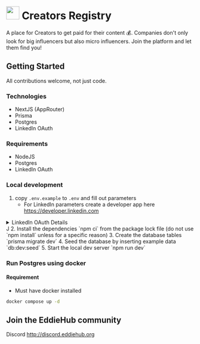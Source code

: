 # <img src="./public/logo.svg" width=35> Creators Registry

A place for Creators to get paid for their content 💰. Companies don't only look for big influencers but also micro influencers. Join the platform and let them find you!

## Getting Started

All contributions welcome, not just code.

### Technologies

- NextJS (AppRouter)
- Prisma
- Postgres
- LinkedIn OAuth

### Requirements

- NodeJS
- Postgres
- LinkedIn OAuth

### Local development

1. copy `.env.example` to `.env` and fill out parameters
   - For LinkedIn parameters create a developer app here https://developer.linkedin.com

<details>
    <summary>LinkedIn OAuth Details</summary>    
    <img alt="LinkedIn OAuth screenshot of settings" src="https://github.com/EddieHubCommunity/CreatorsRegistry/assets/624760/c61a50eb-363e-4dcb-b208-405e256f7238">
</details>
J
2. Install the dependencies `npm ci` from the package lock file (do not use `npm install` unless for a specific reason)
3. Create the database tables `prisma migrate dev`
4. Seed the database by inserting example data `db:dev:seed`
5. Start the local dev server `npm run dev`

### Run Postgres using docker 

#### Requirement 
- Must have docker installed 
```bash
docker compose up -d
``` 

## Join the EddieHub community

Discord http://discord.eddiehub.org
